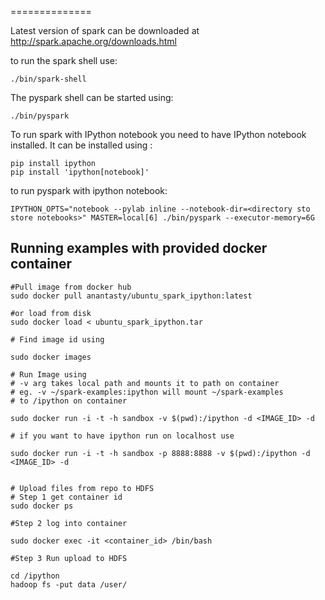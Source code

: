 
==============

Latest version of spark can be downloaded at http://spark.apache.org/downloads.html

to run the spark shell use:

```
./bin/spark-shell
```


The pyspark shell can be started using:

```
./bin/pyspark
```

To run spark with IPython notebook you need to have IPython notebook installed.
It can be installed using :

```
pip install ipython
pip install 'ipython[notebook]'
```

to run pyspark with ipython notebook:

```
IPYTHON_OPTS="notebook --pylab inline --notebook-dir=<directory sto store notebooks>" MASTER=local[6] ./bin/pyspark --executor-memory=6G
```

## Running examples with provided docker container

```
#Pull image from docker hub
sudo docker pull anantasty/ubuntu_spark_ipython:latest

#or load from disk
sudo docker load < ubuntu_spark_ipython.tar

# Find image id using 

sudo docker images

# Run Image using
# -v arg takes local path and mounts it to path on container
# eg. -v ~/spark-examples:ipython will mount ~/spark-examples
# to /ipython on container

sudo docker run -i -t -h sandbox -v $(pwd):/ipython -d <IMAGE_ID> -d

# if you want to have ipython run on localhost use

sudo docker run -i -t -h sandbox -p 8888:8888 -v $(pwd):/ipython -d <IMAGE_ID> -d


# Upload files from repo to HDFS
# Step 1 get container id
sudo docker ps

#Step 2 log into container

sudo docker exec -it <container_id> /bin/bash

#Step 3 Run upload to HDFS

cd /ipython
hadoop fs -put data /user/

```
